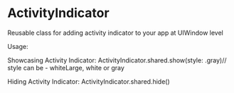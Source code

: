 # ActivityIndicator
Reusable class for adding activity indicator to your app at UIWindow level

Usage:

Showcasing Activity Indicator:
ActivityIndicator.shared.show(style: .gray)// style can be - whiteLarge, white or gray

Hiding Activity Indicator:
ActivityIndicator.shared.hide()
